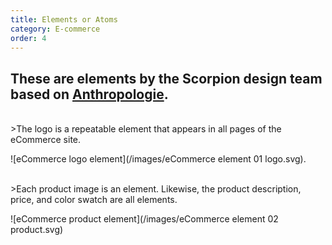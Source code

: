 ```yaml
---
title: Elements or Atoms
category: E-commerce
order: 4
---
```

## These are elements by the Scorpion design team based on [Anthropologie](https://www.anthropologie.com/dresses-casual-everyday?cm_sp=FEATURES-_-SUBCATEGORY-_-DRESSES-CASUAL-EVERYDAY).
<br>
>The logo is a repeatable element that appears in all pages of the eCommerce site.

![eCommerce logo element](/images/eCommerce element 01 logo.svg).

<br>
>Each product image is an element. Likewise, the product description, price, and color swatch are all elements.

![eCommerce product element](/images/eCommerce element 02 product.svg)
